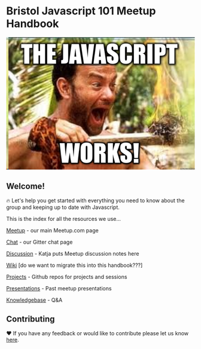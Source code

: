 # Bristol Javascript 101 Meetup Handbook

![](JaY.png)

## Welcome!

:fire: Let's help you get started with everything you need to know about the group and keeping up to date with Javascript.

This is the index for all the resources we use...

[Meetup](https://www.meetup.com/CodeHub-Bristol/) - our main Meetup.com page

[Chat](https://gitter.im/CodeHubOrg/discussions) - our Gitter chat page

[Discussion](https://github.com/CodeHubOrg/discussions/issues) - Katja puts Meetup discussion notes here

[Wiki](https://github.com/CodeHubOrg/organisations-database/wiki)  \[do we want to migrate this into this handbook???\]

[Projects](https://github.com/CodeHubOrg) - Github repos for projects and sessions

[Presentations](https://javascript101.gitbooks.io/guide/content/presentations.html) - Past meetup presentations

[Knowledgebase](https://www.gitbook.com/book/javascript101/knowledgebase/) - Q&A

## Contributing

:heart: If you have any feedback or would like to contribute please let us know [here](https://gitter.im/CodeHubOrg/discussions).

